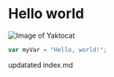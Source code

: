# Hello world

![Image of Yaktocat](https://octodex.github.com/images/yaktocat.png)

``` javascript
var myVar = "Hello, world!";
```

updatated index.md

